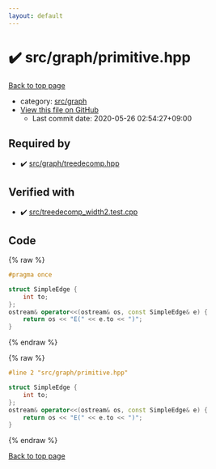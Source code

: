 ```yaml
---
layout: default
---
```


<!-- mathjax config similar to math.stackexchange -->
<script type="text/javascript" async
  src="https://cdnjs.cloudflare.com/ajax/libs/mathjax/2.7.5/MathJax.js?config=TeX-MML-AM_CHTML">
</script>
<script type="text/x-mathjax-config">
  MathJax.Hub.Config({
    TeX: { equationNumbers: { autoNumber: "AMS" }},
    tex2jax: {
      inlineMath: [ ['$','$'] ],
      processEscapes: true
    },
    "HTML-CSS": { matchFontHeight: false },
    displayAlign: "left",
    displayIndent: "2em"
  });
</script>

<script type="text/javascript" src="https://cdnjs.cloudflare.com/ajax/libs/jquery/3.4.1/jquery.min.js"></script>
<script src="https://cdn.jsdelivr.net/npm/jquery-balloon-js@1.1.2/jquery.balloon.min.js" integrity="sha256-ZEYs9VrgAeNuPvs15E39OsyOJaIkXEEt10fzxJ20+2I=" crossorigin="anonymous"></script>
<script type="text/javascript" src="../../../assets/js/copy-button.js"></script>
<link rel="stylesheet" href="../../../assets/css/copy-button.css" />


# :heavy_check_mark: src/graph/primitive.hpp

<a href="../../../index.html">Back to top page</a>

* category: <a href="../../../index.html#5442c8f317d712204bf06ed26672e17c">src/graph</a>
* <a href="{{ site.github.repository_url }}/blob/master/src/graph/primitive.hpp">View this file on GitHub</a>
    - Last commit date: 2020-05-26 02:54:27+09:00




## Required by

* :heavy_check_mark: <a href="treedecomp.hpp.html">src/graph/treedecomp.hpp</a>


## Verified with

* :heavy_check_mark: <a href="../../../verify/src/treedecomp_width2.test.cpp.html">src/treedecomp_width2.test.cpp</a>


## Code

<a id="unbundled"></a>
{% raw %}
```cpp
#pragma once

struct SimpleEdge {
    int to;
};
ostream& operator<<(ostream& os, const SimpleEdge& e) {
    return os << "E(" << e.to << ")";
}

```
{% endraw %}

<a id="bundled"></a>
{% raw %}
```cpp
#line 2 "src/graph/primitive.hpp"

struct SimpleEdge {
    int to;
};
ostream& operator<<(ostream& os, const SimpleEdge& e) {
    return os << "E(" << e.to << ")";
}

```
{% endraw %}

<a href="../../../index.html">Back to top page</a>

